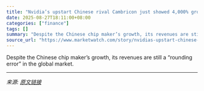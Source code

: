 ```yaml
---
title: "Nvidia’s upstart Chinese rival Cambricon just showed 4,000% growth — but don’t get too excited"
date: 2025-08-27T18:11:00+08:00
categories: ["finance"]
tags: []
summary: "Despite the Chinese chip maker’s growth, its revenues are still a “rounding error” in the global market."
source_url: "https://www.marketwatch.com/story/nvidias-upstart-chinese-rival-cambricon-just-showed-4-000-growth-but-dont-get-too-excited-68006ea8?mod=mw_rss_topstories"
---
```


Despite the Chinese chip maker’s growth, its revenues are still a “rounding error” in the global market.

---

*来源: [原文链接](https://www.marketwatch.com/story/nvidias-upstart-chinese-rival-cambricon-just-showed-4-000-growth-but-dont-get-too-excited-68006ea8?mod=mw_rss_topstories)*
